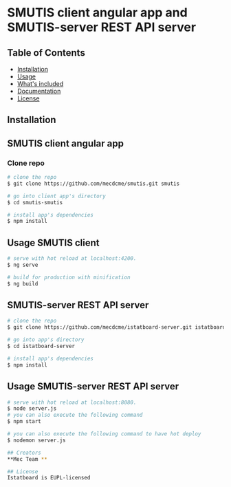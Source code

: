 # SMUTIS client angular app and  SMUTIS-server REST API server 
 
## Table of Contents

* [Installation](#installation)
* [Usage](#usage)
* [What's included](#whats-included)
* [Documentation](#documentation)
* [License](#license)

## Installation

## SMUTIS client angular app

### Clone repo
``` bash
# clone the repo
$ git clone https://github.com/mecdcme/smutis.git smutis

# go into client app's directory
$ cd smutis-smutis

# install app's dependencies
$ npm install
```

## Usage SMUTIS client

``` bash
# serve with hot reload at localhost:4200.
$ ng serve

# build for production with minification
$ ng build
```
 
 
##  SMUTIS-server REST API server 
 
``` bash
# clone the repo
$ git clone https://github.com/mecdcme/istatboard-server.git istatboard-server

# go into app's directory
$ cd istatboard-server 

# install app's dependencies
$ npm install
```

## Usage SMUTIS-server REST API server 

``` bash
# serve with hot reload at localhost:8080.
$ node server.js
# you can also execute the following command
$ npm start

# you can also execute the following command to have hot deploy
$ nodemon server.js

## Creators
**Mec Team **

## License
Istatboard is EUPL-licensed

